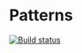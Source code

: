 # Patterns
[![Build status](https://ci.appveyor.com/api/projects/status/37d4wiuw98603ipp?svg=true)](https://ci.appveyor.com/project/SonKe1/homeworkpatterns2)

